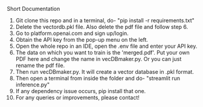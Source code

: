 <heading>Short Documentation<heading>

1. Git clone this repo and in a terminal, do- "pip install -r requirements.txt"
2. Delete the vectordb.pkl file. Also delete the pdf file and follow step 6.
3. Go to platform.openai.com and sign up/login.
4. Obtain the API key from the pop-up menu on the left.
5. Open the whole repo in an IDE, open the .env file and enter your API key. 
6. The data on which you want to train is the 'merged.pdf'. Put your own PDF here and change the name in vecDBmaker.py. Or you can just rename the pdf file.
7. Then run vecDBmaker.py. It will create a vector database in .pkl format.
8. Then open a terminal from inside the folder and do- "streamlit run inference.py"
9. If any dependency issue occurs, pip install that one.
10. For any queries or improvements, please contact!
